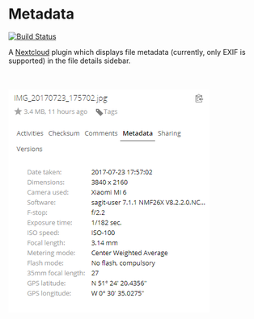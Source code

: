 # Metadata
[![Build Status](https://travis-ci.org/gino0631/nextcloud-metadata.svg?branch=master)](https://travis-ci.org/gino0631/nextcloud-metadata)

A [Nextcloud](https://nextcloud.com/) plugin which displays file metadata (currently, only EXIF is supported) in the file details sidebar.

<br><br><kbd><img src="screenshots/jpg-metadata.png?raw=true"></kbd>
